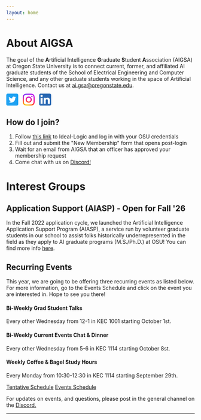 ```yaml
---
layout: home
---
```


# About AIGSA
The goal of the **A**rtificial **I**ntelligence **G**raduate **S**tudent **A**ssociation (AIGSA) at Oregon State University is to connect current, former, and affiliated AI graduate students of the School of Electrical Engineering and Computer Science, and any other graduate students working in the space of Artificial Intelligence. Contact us at [ai.gsa@oregonstate.edu](mailto:ai.gsa@oregonstate.edu).

[<img src="assets/images/twitter_logo.png" width="32">](https://twitter.com/osu_aigsa)&nbsp;&nbsp;&nbsp;[<img src="assets/images/instagram_logo.png" width="32">](https://www.instagram.com/osu_aigsa/)&nbsp;&nbsp;&nbsp;[<img src="assets/images/linkedin_logo.png" width="32" >](https://www.linkedin.com/company/osu-aigsa)

## How do I join?
1. Follow [this link](https://apps.ideal-logic.com/osusee?key=F3T9-25VWY_5878-CZ4R_f7b06f23) to Ideal-Logic and log in with your OSU credentials
2. Fill out and submit the "New Membership" form that opens post-login
3. Wait for an email from AIGSA that an officer has approved your membership request
4. Come chat with us on [Discord!](https://discord.gg/wGrtzFM8sJ)

# Interest Groups

## Application Support (AIASP) - Open for Fall '26
In the Fall 2022 application cycle, we launched the Artificial Intelligence Application Support Program (AIASP), a service run by volunteer graduate students in our school to assist folks historically underrepresented in the field as they apply to AI graduate programs (M.S./Ph.D.) at OSU! You can find more info [here](https://www.aigsa.club/aiasp).

## Recurring Events

This year, we are going to be offering three recurring events as listed below. For more information, go to the Events Schedule and click on the event you are interested in. Hope to see you there!

#### Bi-Weekly Grad Student Talks 
Every other Wednesday from 12-1 in KEC 1001 starting October 1st. 
#### Bi-Weekly Current Events Chat & Dinner
Every other Wednesday from 5-6 in KEC 1114 starting October 8st. 
#### Weekly Coffee & Bagel Study Hours
Every Monday from 10:30-12:30 in KEC 1114 starting September 29th. 


[Tentative Schedule](https://docs.google.com/document/d/1KI_hMutJ5p3e3zgym5kDPwyfMlAYPhlKcKfb17tQGGM/edit?usp=sharing)
[Events Schedule](https://calendar.google.com/calendar/u/1/r/month/2025/10/1?pli=1)


For updates on events, and questions, please post in the general channel on the [Discord.](https://discord.gg/wGrtzFM8sJ)

---
